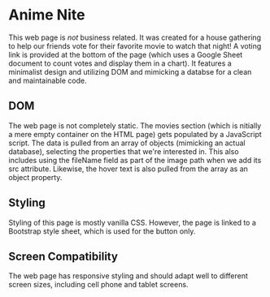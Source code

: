 # Anime Nite

This web page is *not* business related. It was created for a house gathering to help our friends vote for their favorite movie to watch that night! A voting link is provided at the bottom of the page (which uses a Google Sheet document to count votes and display them in a chart). It features a minimalist design and utilizing DOM and mimicking a databse for a clean and maintainable code.

## DOM
The web page is not completely static. The movies section (which is nitially a mere empty container on the HTML page) gets populated by a JavaScript script. The data is pulled from an array of objects (mimicking an actual database), selecting the properties that we're interested in. This also includes using the fileName field as part of the image path when we add its src attribute. Likewise, the hover text is also pulled from the array as an object property.

## Styling
Styling of this page is mostly vanilla CSS. However, the page is linked to a Bootstrap style sheet, which is used for the button only.

## Screen Compatibility
The web page has responsive styling and should adapt well to different screen sizes, including cell phone and tablet screens.
